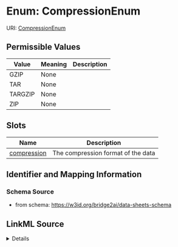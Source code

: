 # Enum: CompressionEnum



URI: [CompressionEnum](CompressionEnum.md)

## Permissible Values

| Value | Meaning | Description |
| --- | --- | --- |
| GZIP | None |  |
| TAR | None |  |
| TARGZIP | None |  |
| ZIP | None |  |




## Slots

| Name | Description |
| ---  | --- |
| [compression](compression.md) | The compression format of the data |






## Identifier and Mapping Information







### Schema Source


* from schema: https://w3id.org/bridge2ai/data-sheets-schema




## LinkML Source

<details>
```yaml
name: CompressionEnum
from_schema: https://w3id.org/bridge2ai/data-sheets-schema
rank: 1000
permissible_values:
  GZIP:
    text: GZIP
  TAR:
    text: TAR
  TARGZIP:
    text: TARGZIP
  ZIP:
    text: ZIP

```
</details>
